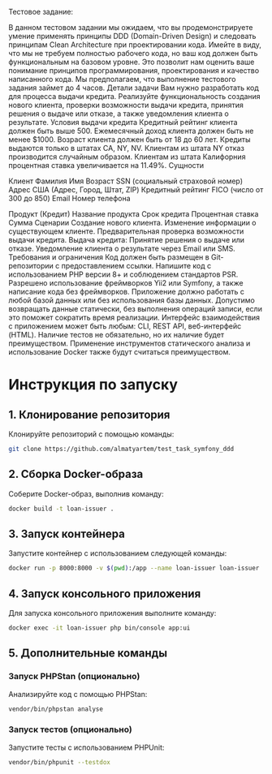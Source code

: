 Тестовое задание:

В данном тестовом задании мы ожидаем, что вы продемонстрируете умение применять принципы DDD (Domain-Driven Design) и следовать принципам Clean Architecture при проектировании кода. Имейте в виду, что мы не требуем полностью рабочего кода, но ваш код должен быть функциональным на базовом уровне. Это позволит нам оценить ваше понимание принципов программирования, проектирования и качество написанного кода. Мы предполагаем, что выполнение тестового задания займет до 4 часов.
Детали задачи
Вам нужно разработать код для процесса выдачи кредита. Реализуйте функциональность создания нового клиента, проверки возможности выдачи кредита, принятия решения о выдаче или отказе, а также уведомления клиента о результате.
Условия выдачи кредита
Кредитный рейтинг клиента должен быть выше 500.
Ежемесячный доход клиента должен быть не менее $1000.
Возраст клиента должен быть от 18 до 60 лет.
Кредиты выдаются только в штатах CA, NY, NV.
Клиентам из штата NY отказ производится случайным образом.
Клиентам из штата Калифорния процентная ставка увеличивается на 11.49%.
Сущности

Клиент
Фамилия
Имя
Возраст
SSN (социальный страховой номер)
Адрес США (Адрес, Город, Штат, ZIP)
Кредитный рейтинг FICO (число от 300 до 850)
Email
Номер телефона

Продукт (Кредит)
Название продукта
Срок кредита
Процентная ставка
Сумма
Сценарии
Создание нового клиента.
Изменение информации о существующем клиенте.
Предварительная проверка возможности выдачи кредита.
Выдача кредита:
Принятие решения о выдаче или отказе.
Уведомление клиента о результате через Email или SMS.
Требования и ограничения
Код должен быть размещен в Git-репозитории с предоставлением ссылки.
Напишите код с использованием PHP версии 8+ и соблюдением стандартов PSR.
Разрешено использование фреймворков Yii2 или Symfony, а также написание кода без фреймворков.
Приложение должно работать с любой базой данных или без использования базы данных. Допустимо возвращать данные статически, без выполнения операций записи, если это поможет сократить время реализации.
Интерфейс взаимодействия с приложением может быть любым: CLI, REST API, веб-интерфейс (HTML).
Наличие тестов не обязательно, но их наличие будет преимуществом.
Применение инструментов статического анализа и использование Docker также будут считаться преимуществом.


# Инструкция по запуску

## 1. Клонирование репозитория
Клонируйте репозиторий с помощью команды:
```bash
git clone https://github.com/almatyartem/test_task_symfony_ddd
```

## 2. Сборка Docker-образа
Соберите Docker-образ, выполнив команду:
```bash
docker build -t loan-issuer .
```

## 3. Запуск контейнера
Запустите контейнер с использованием следующей команды:
```bash
docker run -p 8000:8000 -v $(pwd):/app --name loan-issuer loan-issuer
```

## 4. Запуск консольного приложения
Для запуска консольного приложения выполните команду:
```bash
docker exec -it loan-issuer php bin/console app:ui
```

## 5. Дополнительные команды
### Запуск PHPStan (опционально)
Анализируйте код с помощью PHPStan:
```bash
vendor/bin/phpstan analyse
```

### Запуск тестов (опционально)
Запустите тесты с использованием PHPUnit:
```bash
vendor/bin/phpunit --testdox
```

